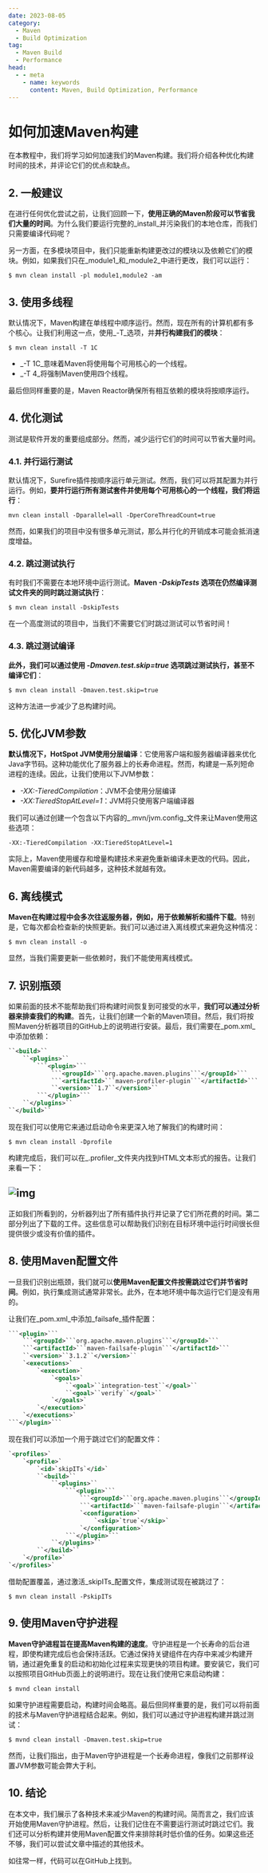```yaml
---
date: 2023-08-05
category:
  - Maven
  - Build Optimization
tag:
  - Maven Build
  - Performance
head:
  - - meta
    - name: keywords
      content: Maven, Build Optimization, Performance
---
```

# 如何加速Maven构建

在本教程中，我们将学习如何加速我们的Maven构建。我们将介绍各种优化构建时间的技术，并评论它们的优点和缺点。

## 2. 一般建议

在进行任何优化尝试之前，让我们回顾一下，**使用正确的Maven阶段可以节省我们大量的时间**。为什么我们要运行完整的_install_并污染我们的本地仓库，而我们只需要编译代码呢？

另一方面，在多模块项目中，我们只能重新构建更改过的模块以及依赖它们的模块。例如，如果我们只在_module1_和_module2_中进行更改，我们可以运行：

```shell
$ mvn clean install -pl module1,module2 -am
```

## 3. 使用多线程

默认情况下，Maven构建在单线程中顺序运行。然而，现在所有的计算机都有多个核心。让我们利用这一点，使用_-T_选项，并**并行构建我们的模块**：

```shell
$ mvn clean install -T 1C
```

- _-T 1C_意味着Maven将使用每个可用核心的一个线程。
- _-T 4_将强制Maven使用四个线程。

最后但同样重要的是，Maven Reactor确保所有相互依赖的模块将按顺序运行。

## 4. 优化测试

测试是软件开发的重要组成部分。然而，减少运行它们的时间可以节省大量时间。

### 4.1. 并行运行测试

默认情况下，Surefire插件按顺序运行单元测试。然而，我们可以将其配置为并行运行。例如，**要并行运行所有测试套件并使用每个可用核心的一个线程，我们将运行**：

```shell
mvn clean install -Dparallel=all -DperCoreThreadCount=true
```

然而，如果我们的项目中没有很多单元测试，那么并行化的开销成本可能会抵消速度增益。

### 4.2. 跳过测试执行

有时我们不需要在本地环境中运行测试。**Maven _-DskipTests_ 选项在仍然编译测试文件夹的同时跳过测试执行**：

```shell
$ mvn clean install -DskipTests
```

在一个高度测试的项目中，当我们不需要它们时跳过测试可以节省时间！

### 4.3. 跳过测试编译

**此外，我们可以通过使用 _-Dmaven.test.skip=true_ 选项跳过测试执行，甚至不编译它们**：

```shell
$ mvn clean install -Dmaven.test.skip=true
```

这种方法进一步减少了总构建时间。

## 5. 优化JVM参数

**默认情况下，HotSpot JVM使用分层编译**：它使用客户端和服务器编译器来优化Java字节码。这种功能优化了服务器上的长寿命进程。然而，构建是一系列短命进程的连续。因此，让我们使用以下JVM参数：

- _-XX:-TieredCompilation_：JVM不会使用分层编译
- _-XX:TieredStopAtLevel=1_：JVM将只使用客户端编译器

我们可以通过创建一个包含以下内容的_.mvn/jvm.config_文件来让Maven使用这些选项：

```shell
-XX:-TieredCompilation -XX:TieredStopAtLevel=1
```

实际上，Maven使用缓存和增量构建技术来避免重新编译未更改的代码。因此，Maven需要编译的新代码越多，这种技术就越有效。

## 6. 离线模式

**Maven在构建过程中会多次往返服务器，例如，用于依赖解析和插件下载**。特别是，它每次都会检查新的快照更新。我们可以通过进入离线模式来避免这种情况：

```shell
$ mvn clean install -o
```

显然，当我们需要更新一些依赖时，我们不能使用离线模式。

## 7. 识别瓶颈

如果前面的技术不能帮助我们将构建时间恢复到可接受的水平，**我们可以通过分析器来排查我们的构建**。首先，让我们创建一个新的Maven项目。然后，我们将按照Maven分析器项目的GitHub上的说明进行安装。最后，我们需要在_pom.xml_中添加依赖：

```xml
``<build>``
    ``<plugins>``
        ```<plugin>```
            ```<groupId>```org.apache.maven.plugins```</groupId>```
            ```<artifactId>```maven-profiler-plugin```</artifactId>```
            ``<version>``1.7``</version>``
        ```</plugin>```
    ``</plugins>``
``</build>``
```

现在我们可以使用它来通过启动命令来更深入地了解我们的构建时间：

```shell
$ mvn clean install -Dprofile
```

构建完成后，我们可以在_.profiler_文件夹内找到HTML文本形式的报告。让我们来看一下：

## ![img](https://www.baeldung.com/wp-content/uploads/2023/08/maven_profiler_results_05_08-300x241.png)

正如我们所看到的，分析器列出了所有插件执行并记录了它们所花费的时间。第二部分列出了下载的工件。这些信息可以帮助我们识别在目标环境中运行时间很长但提供很少或没有价值的插件。

## 8. 使用Maven配置文件

一旦我们识别出瓶颈，我们就可以**使用Maven配置文件按需跳过它们并节省时间**。例如，执行集成测试通常非常长。此外，在本地环境中每次运行它们是没有用的。

让我们在_pom.xml_中添加_failsafe_插件配置：

```xml
```<plugin>```
    ```<groupId>```org.apache.maven.plugins```</groupId>```
    ```<artifactId>```maven-failsafe-plugin```</artifactId>```
    ``<version>``3.1.2``</version>``
    `<executions>`
        `<execution>`
            `<goals>`
                ``<goal>``integration-test``</goal>``
                ``<goal>``verify``</goal>``
            `</goals>`
        `</execution>`
    `</executions>`
```</plugin>```
```

现在我们可以添加一个用于跳过它们的配置文件：

```xml
`<profiles>`
    `<profile>`
        `<id>`skipITs`</id>`
        ``<build>``
            ``<plugins>``
                ```<plugin>```
                    ```<groupId>```org.apache.maven.plugins```</groupId>```
                    ```<artifactId>```maven-failsafe-plugin```</artifactId>```
                    `<configuration>`
                        `<skip>`true`</skip>`
                    `</configuration>`
                ```</plugin>```
            ``</plugins>``
        ``</build>``
    `</profile>`
`</profiles>`
```

借助配置覆盖，通过激活_skipITs_配置文件，集成测试现在被跳过了：

```shell
$ mvn clean install -PskipITs
```

## 9. 使用Maven守护进程

**Maven守护进程旨在提高Maven构建的速度**。守护进程是一个长寿命的后台进程，即使构建完成后也会保持活跃。它通过保持关键组件在内存中来减少构建开销，通过避免重复的启动和初始化过程来实现更快的项目构建。要安装它，我们可以按照项目GitHub页面上的说明进行。现在让我们使用它来启动构建：

```shell
$ mvnd clean install
```

如果守护进程需要启动，构建时间会略高。最后但同样重要的是，我们可以将前面的技术与Maven守护进程结合起来。例如，我们可以通过守护进程构建并跳过测试：

```shell
$ mvnd clean install -Dmaven.test.skip=true
```

然而，让我们指出，由于Maven守护进程是一个长寿命进程，像我们之前那样设置JVM参数可能会弊大于利。

## 10. 结论

在本文中，我们展示了各种技术来减少Maven的构建时间。简而言之，我们应该开始使用Maven守护进程。然后，让我们记住在不需要运行测试时跳过它们。我们还可以分析构建并使用Maven配置文件来排除耗时低价值的任务。如果这些还不够，我们可以尝试文章中描述的其他技术。

如往常一样，代码可以在GitHub上找到。